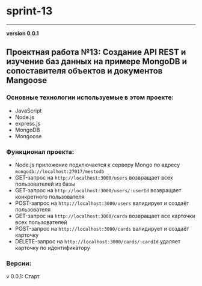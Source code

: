 # sprint-13
______________________
__version 0.0.1__

## Проектная работа №13: Создание API REST и изучение баз данных на примере MongoDB и сопоставителя объектов и документов Mangoose

### Основные технологии используемые в этом проекте:

- JavaScript
- Node.js
- express.js
- MongoDB
- Mongoose

### Функционал проекта:

- Node.js приложение подключается к серверу Mongo по адресу `mongodb://localhost:27017/mestodb`
- GET-запрос на  `http://localhost:3000/users` возвращает всех пользователей из базы
- GET-запрос на `http://localhost:3000/users/:userId` возвращает конкретного пользователя
- POST-запрос на `http://localhost:3000/users` валидирует и создаёт пользователя
- GET-запрос на `http://localhost:3000/cards` возвращает все карточки всех пользователей
- POST-запрос на `http://localhost:3000/cards` валидирует и создаёт карточку
- DELETE-запрос на `http://localhost:3000/cards/:cardId` удаляет карточку по идентификатору

### Версии:

v 0.0.1: Старт


